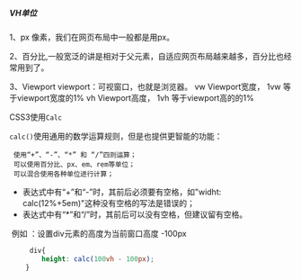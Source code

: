 ##### VH单位

1、px    像素，我们在网页布局中一般都是用px。


2、百分比,一般宽泛的讲是相对于父元素，自适应网页布局越来越多，百分比也经常用到了。


3、Viewport
    viewport：可视窗口，也就是浏览器。
    vw Viewport宽度， 1vw 等于viewport宽度的1%
    vh Viewport高度， 1vh 等于viewport高的的1%
    


CSS3使用`Calc`

`calc()`使用通用的数学运算规则，但是也提供更智能的功能：

     使用“+”、“-”、“*” 和 “/”四则运算；
     可以使用百分比、px、em、rem等单位；
     可以混合使用各种单位进行计算；
-  表达式中有“+”和“-”时，其前后必须要有空格，如"widht: calc(12%+5em)"这种没有空格的写法是错误的；
- 表达式中有“*”和“/”时，其前后可以没有空格，但建议留有空格。 

​    例如 ：设置div元素的高度为当前窗口高度 -100px

```css
     div{
        height: calc(100vh - 100px);     
    }  
```

